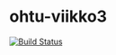 # ohtu-viikko3

[![Build Status](https://travis-ci.org/nimirum/ohtu-viikko3.svg?branch=master)](https://travis-ci.org/nimirum/ohtu-viikko3)
